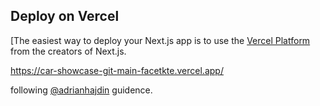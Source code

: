 ## Deploy on Vercel

[The easiest way to deploy your Next.js app is to use the [Vercel Platform](https://vercel.com/new?utm_medium=default-template&filter=next.js&utm_source=create-next-app&utm_campaign=create-next-app-readme) from the creators of Next.js.

https://car-showcase-git-main-facetkte.vercel.app/

following [@adrianhajdin](https://github.com/adrianhajdin) guidence.
